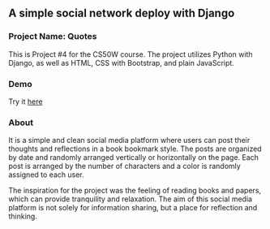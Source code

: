 ## A simple social network deploy with Django

### Project Name: Quotes
This is Project #4 for the CS50W course. The project utilizes Python with Django, as well as HTML, CSS with Bootstrap, and plain JavaScript. 

### Demo
Try it [here](http://matiasnm.pythonanywhere.com/)

### About
It is a simple and clean social media platform where users can post their thoughts and reflections in a book bookmark style. The posts are organized by date and randomly arranged vertically or horizontally on the page. Each post is arranged by the number of characters and a color is randomly assigned to each user.

The inspiration for the project was the feeling of reading books and papers, which can provide tranquility and relaxation. The aim of this social media platform is not solely for information sharing, but a place for reflection and thinking.
